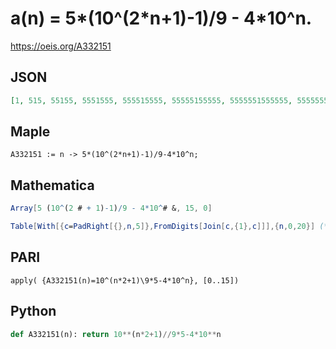 # a\(n\) \= 5\*\(10^\(2\*n\+1\)\-1\)/9 \- 4\*10^n\.
https://oeis.org/A332151
## JSON
```JSON
[1, 515, 55155, 5551555, 555515555, 55555155555, 5555551555555, 555555515555555, 55555555155555555, 5555555551555555555, 555555555515555555555, 55555555555155555555555, 5555555555551555555555555, 555555555555515555555555555, 55555555555555155555555555555, 5555555555555551555555555555555]
```
## Maple
```Maple
A332151 := n -> 5*(10^(2*n+1)-1)/9-4*10^n;
```
## Mathematica
```Mathematica
Array[5 (10^(2 # + 1)-1)/9 - 4*10^# &, 15, 0]
```
```Mathematica
Table[With[{c=PadRight[{},n,5]},FromDigits[Join[c,{1},c]]],{n,0,20}] (* _Harvey P. Dale_, Mar 16 2021 *)
```
## PARI
```PARI
apply( {A332151(n)=10^(n*2+1)\9*5-4*10^n}, [0..15])
```
## Python
```Python
def A332151(n): return 10**(n*2+1)//9*5-4*10**n
```
